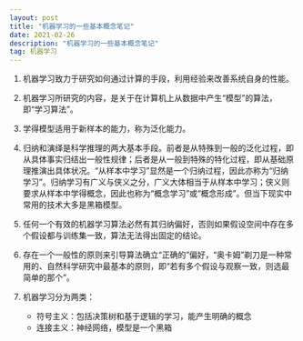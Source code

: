 ```yaml
---
layout: post
title: "机器学习的一些基本概念笔记"
date: 2021-02-26
description: "机器学习的一些基本概念笔记"
tag: 机器学习
---
```


1. 机器学习致力于研究如何通过计算的手段，利用经验来改善系统自身的性能。

2. 机器学习所研究的内容，是关于在计算机上从数据中产生“模型”的算法，即“学习算法”。

3. 学得模型适用于新样本的能力，称为泛化能力。

4. 归纳和演绎是科学推理的两大基本手段。前者是从特殊到一般的泛化过程，即从具体事实归结出一般性规律；后者是从一般到特殊的特化过程，即从基础原理推演出具体状况。“从样本中学习”显然是一个归纳过程，因此亦称为“归纳学习”。归纳学习有广义与侠义之分，广义大体相当于从样本中学习；侠义则要求从样本中学得概念，因此也称为“概念学习”或“概念形成”。但当下现实中常用的技术大多是黑箱模型。

5. 任何一个有效的机器学习算法必然有其归纳偏好，否则如果假设空间中存在多个假设都与训练集一致，算法无法得出固定的结论。

6. 存在一个一般性的原则来引导算法确立“正确的”偏好，“奥卡姆”剃刀是一种常用的、自然科学研究中最基本的原则，即“若有多个假设与观察一致，则选最简单的那个”。

7. 机器学习分为两类：
   - 符号主义：包括决策树和基于逻辑的学习，能产生明确的概念
   - 连接主义：神经网络，模型是一个黑箱
